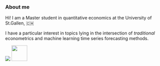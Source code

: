 ### About me

Hi! I am a Master student in quantitative economics at the University of St.Gallen, 🇨🇭

I have a particular interest in topics lying in the intersection of *traditional* econometrics and machine learning time series forecasting methods. 

<img src="https://github-readme-stats.vercel.app/api/top-langs?username=nathaliemayor&layout=compact&theme=dark"/>

<a href="https://www.linkedin.com/in/nathaliemayor/">
    <img height="50" src="https://cdn2.iconfinder.com/data/icons/social-icon-3/512/social_style_3_in-306.png"/>
</a>
